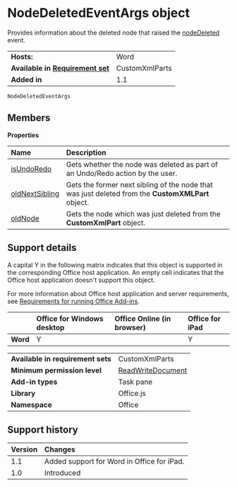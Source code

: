 
# NodeDeletedEventArgs object
Provides information about the deleted node that raised the [nodeDeleted](../../reference/shared/customxmlpart.nodedeleted.event.md) event.

|||
|:-----|:-----|
|**Hosts:**|Word|
|**Available in [Requirement set](../../docs/overview/specify-office-hosts-and-api-requirements.md)**|CustomXmlParts|
|**Added in**|1.1|

```
NodeDeletedEventArgs
```


## Members


**Properties**


|**Name**|**Description**|
|:-----|:-----|
|[isUndoRedo](../../reference/shared/customxmlpart.isundoredo.md)|Gets whether the node was deleted as part of an Undo/Redo action by the user.|
|[oldNextSibling](../../reference/shared/customxmlpart.oldnextsibling.md)|Gets the former next sibling of the node that was just deleted from the  **CustomXMLPart** object.|
|[oldNode](../../reference/shared/customxmlpart.oldnode.md)|Gets the node which was just deleted from the  **CustomXmlPart** object.|

## Support details


A capital Y in the following matrix indicates that this object is supported in the corresponding Office host application. An empty cell indicates that the Office host application doesn't support this object.

For more information about Office host application and server requirements, see [Requirements for running Office Add-ins](../../docs/overview/requirements-for-running-office-add-ins.md).



||**Office for Windows desktop**|**Office Online (in browser)**|**Office for iPad**|
|:-----|:-----|:-----|:-----|
|**Word**|Y||Y|

|||
|:-----|:-----|
|**Available in requirement sets**|CustomXmlParts|
|**Minimum permission level**|[ReadWriteDocument](../../docs/develop/requesting-permissions-for-api-use-in-content-and-task-pane-add-ins.md)|
|**Add-in types**|Task pane|
|**Library**|Office.js|
|**Namespace**|Office|

## Support history




|**Version**|**Changes**|
|:-----|:-----|
|1.1|Added support for Word in Office for iPad.|
|1.0|Introduced|
